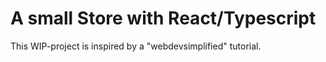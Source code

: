 # A small Store with React/Typescript

This WIP-project is inspired by a "webdevsimplified" tutorial.
